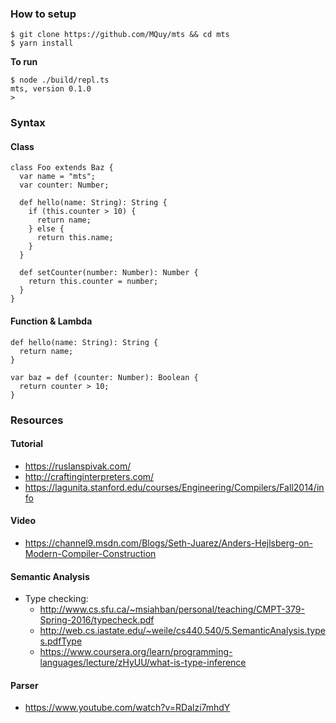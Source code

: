 ### How to setup

```
$ git clone https://github.com/MQuy/mts && cd mts
$ yarn install
```

**To run**
```
$ node ./build/repl.ts
mts, version 0.1.0
>
```

### Syntax

#### Class

```
class Foo extends Baz {
  var name = "mts";
  var counter: Number;

  def hello(name: String): String {
    if (this.counter > 10) {
      return name;
    } else {
      return this.name;
    }
  }

  def setCounter(number: Number): Number {
    return this.counter = number;
  }
}
```

#### Function & Lambda

```
def hello(name: String): String {
  return name;
}

var baz = def (counter: Number): Boolean {
  return counter > 10;
}
```

### Resources

#### Tutorial

- https://ruslanspivak.com/
- http://craftinginterpreters.com/
- https://lagunita.stanford.edu/courses/Engineering/Compilers/Fall2014/info

#### Video

- https://channel9.msdn.com/Blogs/Seth-Juarez/Anders-Hejlsberg-on-Modern-Compiler-Construction

#### Semantic Analysis

- Type checking:
  - http://www.cs.sfu.ca/~msiahban/personal/teaching/CMPT-379-Spring-2016/typecheck.pdf
  - http://web.cs.iastate.edu/~weile/cs440.540/5.SemanticAnalysis.types.pdfType
  - https://www.coursera.org/learn/programming-languages/lecture/zHyUU/what-is-type-inference

#### Parser
- https://www.youtube.com/watch?v=RDalzi7mhdY
